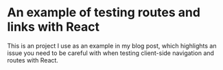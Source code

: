 # An example of testing routes and links with React

This is an project I use as an example in my blog post, which highlights an issue you need to be careful with when testing client-side navigation and routes with React.
